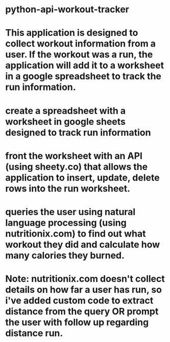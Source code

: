 # python-api-workout-tracker

# This application is designed to collect workout information from a user.  If the workout was a run, the application will add it to a worksheet in a google spreadsheet to track the run information. 

# create a spreadsheet with a worksheet in google sheets designed to track run information

# front the worksheet with an API (using sheety.co) that allows the application to insert, update, delete rows into the run worksheet.  

# queries the user using natural language processing (using nutritionix.com) to find out what workout they did and calculate how many calories they burned.
# Note: nutritionix.com doesn't collect details on how far a user has run, so i've added custom code to extract distance from the query OR prompt the user with follow up regarding distance run.

